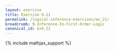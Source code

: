 ```yaml
---
layout: exercise
title: Exercise 9.21
permalink: /logical-inference-exercises/ex_21/
breadcrumb: 9-Inference-In-First-Order-Logic
canonical_id: ex9.21
---
```


{% include mathjax_support %}
